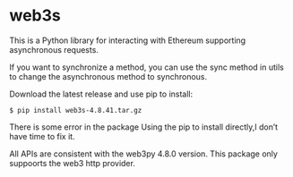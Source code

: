# web3s
This is a Python library for interacting with Ethereum supporting asynchronous requests.

If you want to synchronize a method, you can use the sync method in utils to change the asynchronous method to synchronous.

Download the latest release and use pip to install:
```shell
$ pip install web3s-4.8.41.tar.gz
```
There is some error in the package Using the pip to install directly,I don’t have time to fix it.

All APIs are consistent with the web3py 4.8.0 version.
This package only suppoorts the web3 http provider.



